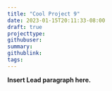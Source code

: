 ```yaml
---
title: "Cool Project 9"
date: 2023-01-15T20:11:33-08:00
draft: true
projecttype:
githubuser:
summary: 
githublink:
tags:
---
```


**Insert Lead paragraph here.**

